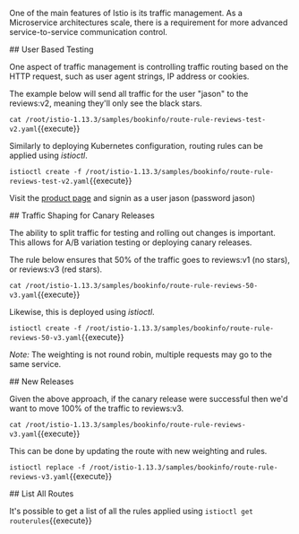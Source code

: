 One of the main features of Istio is its traffic management. As a Microservice architectures scale, there is a requirement for more advanced service-to-service communication control.

## User Based Testing

One aspect of traffic management is controlling traffic routing based on the HTTP request, such as user agent strings, IP address or cookies.

The example below will send all traffic for the user "jason" to the reviews:v2, meaning they'll only see the black stars.

`cat /root/istio-1.13.3/samples/bookinfo/route-rule-reviews-test-v2.yaml`{{execute}}

Similarly to deploying Kubernetes configuration, routing rules can be applied using _istioctl_.

`istioctl create -f /root/istio-1.13.3/samples/bookinfo/route-rule-reviews-test-v2.yaml`{{execute}}

Visit the [product page](https://[[HOST_SUBDOMAIN]]-80-[[KATACODA_HOST]].environments.katacoda.com/productpage) and signin as a user jason (password jason)

## Traffic Shaping for Canary Releases

The ability to split traffic for testing and rolling out changes is important. This allows for A/B variation testing or deploying canary releases.

The rule below ensures that 50% of the traffic goes to reviews:v1 (no stars), or reviews:v3 (red stars).

`cat /root/istio-1.13.3/samples/bookinfo/route-rule-reviews-50-v3.yaml`{{execute}}

Likewise, this is deployed using _istioctl_.

`istioctl create -f /root/istio-1.13.3/samples/bookinfo/route-rule-reviews-50-v3.yaml`{{execute}}

_Note:_ The weighting is not round robin, multiple requests may go to the same service.

## New Releases

Given the above approach, if the canary release were successful then we'd want to move 100% of the traffic to reviews:v3.

`cat /root/istio-1.13.3/samples/bookinfo/route-rule-reviews-v3.yaml`{{execute}}

This can be done by updating the route with new weighting and rules.

`istioctl replace -f /root/istio-1.13.3/samples/bookinfo/route-rule-reviews-v3.yaml`{{execute}}

## List All Routes

It's possible to get a list of all the rules applied using `istioctl get routerules`{{execute}}
